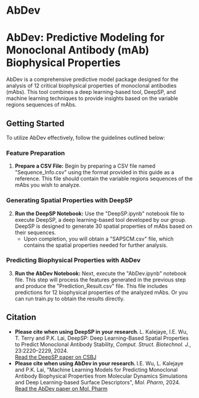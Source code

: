 # AbDev

<!DOCTYPE html>
<html lang="en">
<head>
    <meta charset="UTF-8">
    <meta name="viewport" content="width=device-width, initial-scale=1.0">
</head>
<body>
    <h1>AbDev: Predictive Modeling for Monoclonal Antibody (mAb) Biophysical Properties</h1>
    <p>AbDev is a comprehensive predictive model package designed for the analysis of 12 critical biophysical properties of monoclonal antibodies (mAbs). This tool combines a deep learning-based tool, DeepSP, and machine learning techniques to provide insights based on the variable regions sequences of mAbs.</p>

<h2>Getting Started</h2>
<p>To utilize AbDev effectively, follow the guidelines outlined below:</p>

<h3>Feature Preparation</h3>
<ol>
    <li><strong>Prepare a CSV File:</strong> Begin by preparing a CSV file named "Sequence_Info.csv" using the format provided in this guide as a reference. This file should contain the variable regions sequences of the mAbs you wish to analyze.</li>
</ol>

<h3>Generating Spatial Properties with DeepSP</h3>
<ol start="2">
    <li><strong>Run the DeepSP Notebook:</strong> Use the "DeepSP.ipynb" notebook file to execute DeepSP, a deep learning-based tool developed by our group. DeepSP is designed to generate 30 spatial properties of mAbs based on their sequences.
        <ul>
            <li>Upon completion, you will obtain a "SAPSCM.csv" file, which contains the spatial properties needed for further analysis.</li>
        </ul>
    </li>
</ol>

<h3>Predicting Biophysical Properties with AbDev</h3>
<ol start="3">
    <li><strong>Run the AbDev Notebook:</strong> Next, execute the "AbDev.ipynb" notebook file. This step will process the features generated in the previous step and produce the "Prediction_Result.csv" file. This file includes predictions for 12 biophysical properties of the analyzed mAbs. Or you can run train.py to obtain the results directly.</li>
</ol>

<h2>Citation</h2>
<ul>
    <li> <strong>Please cite when using DeepSP in your research. </strong>
        L. Kalejaye, I.E. Wu, T. Terry and P.K. Lai, DeepSP: Deep Learning-Based Spatial Properties to Predict Monoclonal Antibody Stability, <i>Comput. Struct. Biotechnol. J.</i>, 23:2220–2229, 2024.
        <br><a href="https://www.csbj.org/article/S2001-0370(24)00173-9/fulltext">Read the DeepSP paper on CSBJ</a>
    </li>
    <li><strong>Please cite when using AbDev in your research. </strong> I.E. Wu, L. Kalejaye and P.K. Lai, "Machine Learning Models for Predicting Monoclonal Antibody Biophysical Properties from Molecular Dynamics Simulations and Deep Learning-based Surface Descriptors", <i>Mol. Pharm</i>, 2024.
    <br><a href="https://pubs.acs.org/doi/10.1021/acs.molpharmaceut.4c00804">Read the AbDev paper on Mol. Pharm</a>
    </li>
</ul>
</body>
</html>
